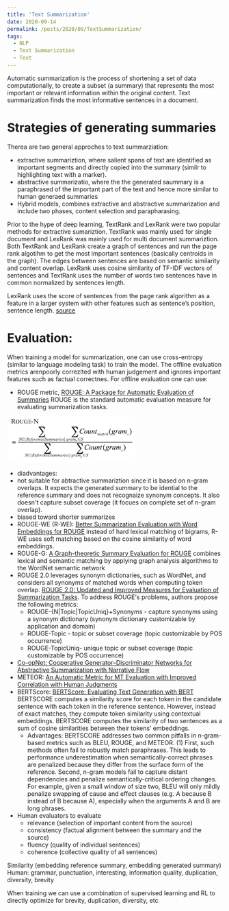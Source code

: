 ```yaml
---
title: 'Text Summarization'
date: 2020-09-14
permalink: /posts/2020/09/TextSummarization/
tags:
  - NLP
  - Text Summarization
  - Text
---
```


Automatic summarization is the process of shortening a set of data computationally, to create a subset (a summary) that represents the most important or 
relevant information within the original content. Text summarization finds the most informative sentences in a document. 

# Strategies of generating summaries 
Therea are two general approches to text summarziation:
- extractive summariztion, where salient spans of text are identified as important segments and directly copied into the summary (similr to highlighting text with a marker). 
- abstractive summarizatio, where the the generated saummary is a paraphrased of the important part of the text and hence more similar to human generaed summaries 
- Hybrid models, combines extractive and abstractive summarization and include two phases, content selection and parapharasing.

Prior to the hype of deep learning, TextRank and LexRank were two popular methods for extractive sumariztion. TextRank was mainly used for single document
and LexRank was mainly used for multi document summariztion. Both TextRank and LexRank create a graph of sentences and run the page rank algotihm 
to get the most important sentences (basically centroids in the graph). The edges between sentences are based on semantic similarity and content overlap. 
LexRank uses cosine similarity of TF-IDF vectors of sentences and TextRank uses the number of words two sentences have in common  normalized by sentences length.

LexRank uses the score of sentences from the page rank algorithm as a feature in a larger system with other features such as sentence’s position, sentence length. 
[source](https://en.wikipedia.org/wiki/Automatic_summarization)


# Evaluation:
When training a model for summarization, one can use cross-entropy (similar to language modeling task) to train the model. The offline evaluation metrics arenpoorly correzlted with human judgement and ignores important features such as factual correctnes. 
For offline evaluation one can use:
- ROUGE metric, [ROUGE: A Package for Automatic Evaluation of Summaries](https://www.aclweb.org/anthology/W04-1013.pdf)
ROUGE is the standard automatic evaluation measure for evaluating summarization tasks. 

![pic](https://github.com/sanazbahargam/SanazBahargam.github.io/blob/master/images/ROUGEMetric.png?raw=true)
 
  - diadvantages:
  - not suitable for abtractive summariztion since it is based on n-gram overlaps. It expects the generated summary to be idential to the reference summary and does not recognaize synonym concepts. It also doesn't capture subset coverage (it focues on complete set of n-gram overlap).
  - biased toward shorter summarizes
- ROUGE-WE (R-WE): [Better Summarization Evaluation with Word Embeddings for ROUGE](https://www.aclweb.org/anthology/D15-1222.pdf)
instead of hard lexical matching of bigrams, R-WE uses soft matching based on the cosine similarity of word embeddings.
- ROUGE-G: [A Graph-theoretic Summary Evaluation for ROUGE](https://www.aclweb.org/anthology/D18-1085.pdf)
 combines lexical and semantic matching by applying graph analysis algorithms to the
WordNet semantic network
- ROUGE 2.0  leverages synonym dictionaries, such as WordNet, and considers all synonyms of matched words when computing token overlap. [ROUGE 2.0: Updated and Improved Measures for Evaluation of Summarization Tasks](https://arxiv.org/abs/1803.01937). To address ROUGE's problems, authors propose the following metrics:
  - ROUGE-{N|Topic|TopicUniq}+Synonyms - capture synonyms using a synonym
dictionary (synonym dictionary customizable by application and domain)
  - ROUGE-Topic - topic or subset coverage (topic customizable by POS occurrence)
  - ROUGE-TopicUniq- unique topic or subset coverage (topic customizable by POS
occurrence)
- [Co-opNet: Cooperative Generator–Discriminator Networks for Abstractive Summarization with Narrative Flow](https://arxiv.org/abs/1907.01272)
- METEOR: [An Automatic Metric for MT Evaluation with Improved Correlation with Human Judgments](https://www.cs.cmu.edu/~alavie/METEOR/pdf/Banerjee-Lavie-2005-METEOR.pdf) 
- BERTScore: [BERTScore: Evaluating Text Generation with BERT](https://arxiv.org/abs/1904.09675)
 BERTSCORE computes a similarity score for each token in the candidate sentence with each token in the reference sentence. However, instead of exact matches, they compute token similarity using contextual embeddings.  BERTSCORE computes the similarity of two sentences as a sum of cosine similarities between their tokens’ embeddings.
  - Advantages: BERTSCORE addresses two common pitfalls in n-gram-based metrics such as  BLEU, ROUGE, and METEOR. 
(1) First, such methods often fail to robustly match paraphrases.  This leads to performance underestimation when semantically-correct phrases are penalized because they differ from the surface form of the reference.
Second, n-gram models fail to capture distant dependencies and penalize semantically-critical ordering changes. For example, given a small window of size two, BLEU will only mildly penalize swapping of cause and effect clauses (e.g. A because B instead of B because A), especially when the arguments A and B are long phrases.
- Human evaluators to evaluate
  - relevance (selection of important content from the source)
  - consistency (factual alignment between the summary and the source) 
  - fluency (quality of individual sentences)
  - coherence (collective quality of all sentences)

Similarity (embedding reference summary, embedding generated summary)
Human: grammar, punctuation, interesting, information quality, duplication, diversity, brevity




When training we can use a combination of supervised learning and RL to directly optimize for brevity, duplication, diversity, etc





